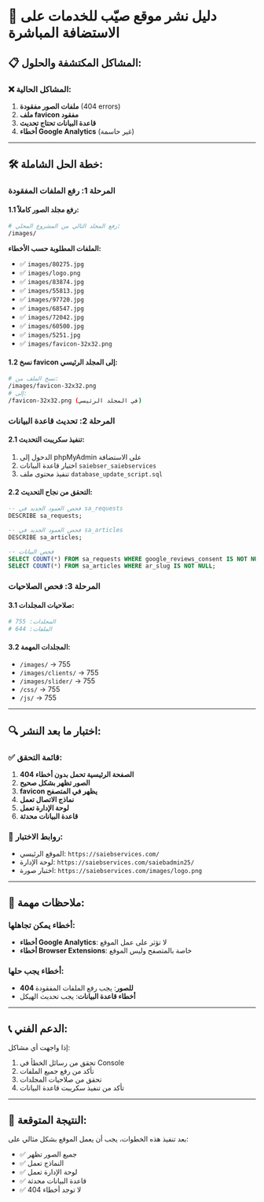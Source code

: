 # 🚀 دليل نشر موقع صيّب للخدمات على الاستضافة المباشرة

## 📋 المشاكل المكتشفة والحلول:

### ❌ المشاكل الحالية:
1. **ملفات الصور مفقودة** (404 errors)
2. **ملف favicon مفقود**
3. **قاعدة البيانات تحتاج تحديث**
4. **أخطاء Google Analytics** (غير حاسمة)

---

## 🛠️ خطة الحل الشاملة:

### **المرحلة 1: رفع الملفات المفقودة**

#### 1.1 رفع مجلد الصور كاملاً:
```bash
# رفع المجلد التالي من المشروع المحلي:
/images/
```

**الملفات المطلوبة حسب الأخطاء:**
- ✅ `images/80275.jpg`
- ✅ `images/logo.png`
- ✅ `images/83874.jpg`
- ✅ `images/55813.jpg`
- ✅ `images/97720.jpg`
- ✅ `images/68547.jpg`
- ✅ `images/72042.jpg`
- ✅ `images/60500.jpg`
- ✅ `images/5251.jpg`
- ✅ `images/favicon-32x32.png`

#### 1.2 نسخ favicon إلى المجلد الرئيسي:
```bash
# نسخ الملف من:
/images/favicon-32x32.png
# إلى:
/favicon-32x32.png (في المجلد الرئيسي)
```

### **المرحلة 2: تحديث قاعدة البيانات**

#### 2.1 تنفيذ سكريبت التحديث:
1. الدخول إلى phpMyAdmin على الاستضافة
2. اختيار قاعدة البيانات `saiebser_saiebservices`
3. تنفيذ محتوى ملف `database_update_script.sql`

#### 2.2 التحقق من نجاح التحديث:
```sql
-- فحص العمود الجديد في sa_requests
DESCRIBE sa_requests;

-- فحص العمود الجديد في sa_articles
DESCRIBE sa_articles;

-- فحص البيانات
SELECT COUNT(*) FROM sa_requests WHERE google_reviews_consent IS NOT NULL;
SELECT COUNT(*) FROM sa_articles WHERE ar_slug IS NOT NULL;
```

### **المرحلة 3: فحص الصلاحيات**

#### 3.1 صلاحيات المجلدات:
```bash
# المجلدات: 755
# الملفات: 644
```

#### 3.2 المجلدات المهمة:
- `/images/` → 755
- `/images/clients/` → 755
- `/images/slider/` → 755
- `/css/` → 755
- `/js/` → 755

---

## 🔍 اختبار ما بعد النشر:

### ✅ قائمة التحقق:
1. **الصفحة الرئيسية تحمل بدون أخطاء 404**
2. **الصور تظهر بشكل صحيح**
3. **favicon يظهر في المتصفح**
4. **نماذج الاتصال تعمل**
5. **لوحة الإدارة تعمل**
6. **قاعدة البيانات محدثة**

### 🧪 روابط الاختبار:
- الموقع الرئيسي: `https://saiebservices.com/`
- لوحة الإدارة: `https://saiebservices.com/saiebadmin25/`
- اختبار صورة: `https://saiebservices.com/images/logo.png`

---

## 🚨 ملاحظات مهمة:

### أخطاء يمكن تجاهلها:
- **أخطاء Google Analytics**: لا تؤثر على عمل الموقع
- **أخطاء Browser Extensions**: خاصة بالمتصفح وليس الموقع

### أخطاء يجب حلها:
- **404 للصور**: يجب رفع الملفات المفقودة
- **أخطاء قاعدة البيانات**: يجب تحديث الهيكل

---

## 📞 الدعم الفني:

إذا واجهت أي مشاكل:
1. تحقق من رسائل الخطأ في Console
2. تأكد من رفع جميع الملفات
3. تحقق من صلاحيات المجلدات
4. تأكد من تنفيذ سكريبت قاعدة البيانات

---

## 🎯 النتيجة المتوقعة:

بعد تنفيذ هذه الخطوات، يجب أن يعمل الموقع بشكل مثالي على:
- ✅ جميع الصور تظهر
- ✅ النماذج تعمل
- ✅ لوحة الإدارة تعمل
- ✅ قاعدة البيانات محدثة
- ✅ لا توجد أخطاء 404